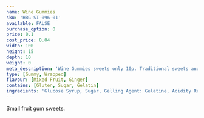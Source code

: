 ```yaml
---
name: Wine Gummies
sku: 'HBG-SI-096-01'
available: FALSE
purchase_option: 0
price: 0.1
cost_price: 0.04
width: 100
height: 15
depth: 10
weight: 0
meta_description: 'Wine Gummies sweets only 10p. Traditional sweets and more at Humbugs Confectionery Store. Specialists in satisfying your sweet tooth!'
type: [Gummy, Wrapped]
flavour: [Mixed Fruit, Ginger]
contains: [Gluten, Sugar, Gelatin]
ingredients: 'Glucose Syrup, Sugar, Gelling Agent: Gelatine, Acidity Regulator: Citric Acid, Flavourings, Glazing Agents: Vegetable Oil, Carnaubawax, Colours: Anthocyanin, Carmine, Copper, Chlorophyllin, Lutein, Paprika'
---
```

Small fruit gum sweets.